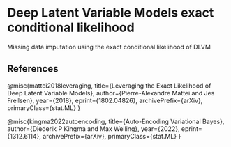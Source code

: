 # Deep Latent Variable Models exact conditional likelihood

Missing data imputation using the exact conditional likelihood of DLVM


## References

@misc{mattei2018leveraging,
      title={Leveraging the Exact Likelihood of Deep Latent Variable Models}, 
      author={Pierre-Alexandre Mattei and Jes Frellsen},
      year={2018},
      eprint={1802.04826},
      archivePrefix={arXiv},
      primaryClass={stat.ML}
}

@misc{kingma2022autoencoding,
      title={Auto-Encoding Variational Bayes}, 
      author={Diederik P Kingma and Max Welling},
      year={2022},
      eprint={1312.6114},
      archivePrefix={arXiv},
      primaryClass={stat.ML}
}
